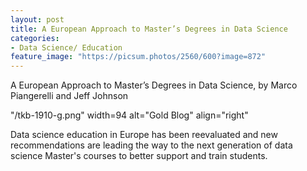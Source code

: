 ```yaml
---
layout: post
title: A European Approach to Master’s Degrees in Data Science
categories:
- Data Science/ Education
feature_image: "https://picsum.photos/2560/600?image=872"
---
```

A European Approach to Master’s Degrees in Data Science, by Marco Piangerelli and Jeff Johnson


<a href="https://www.kdnuggets.com/2019/11/top-stories-2019-oct.html" img src="/tkb-1910-g.png" width=94 alt="Gold Blog" align="right"> </a>

"/tkb-1910-g.png" width=94 alt="Gold Blog" align="right"

Data science education in Europe has been reevaluated and new recommendations are leading the way to the next generation of data science Master's courses to better support and train students.
